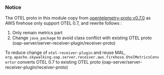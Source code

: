 ### Notice
The OTEL proto in this module copy from [opentelemetry-proto v0.7.0](https://github.com/open-telemetry/opentelemetry-proto/tree/v0.7.0) as AWS firehose only support OTEL 0.7, and rewrite follows :

1. Only remain metrics part
2. Change `java_package` to avoid class conflict with existing OTEL proto (oap-server/server-receiver-plugin/receiver-proto)

To reduce change of `otel-receiver-plugin` and reuse MAL, `org.apache.skywalking.oap.server.receiver.aws.firehose.OtelMetricsConvertor` converts OTEL 0.7 to existing OTEL proto (oap-server/server-receiver-plugin/receiver-proto)
